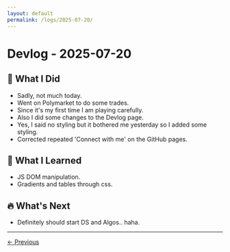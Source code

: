 ```yaml
---
layout: default
permalink: /logs/2025-07-20/
---
```


# Devlog - 2025-07-20

## 🚀 What I Did
- Sadly, not much today.
- Went on Polymarket to do some trades.
- Since it's my first time I am playing carefully.
- Also I did some changes to the Devlog page.
- Yes, I said no styling but it bothered me yesterday so I added some styling.
- Corrected repeated 'Connect with me' on the GitHub pages.

## 🧠 What I Learned
- JS DOM manipulation.
- Gradients and tables through css.

## 🔥 What's Next
- Definitely should start DS and Algos.. haha.

---

<div class="nav-links">
<a href="{{ site.baseurl }}/logs/2025-07-18/">← Previous</a>

</div>
